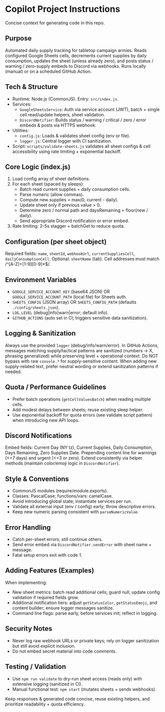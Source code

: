 # Copilot Project Instructions

Concise context for generating code in this repo.

## Purpose

Automated daily supply tracking for tabletop campaign armies. Reads configured Google Sheets cells, decrements current supplies by daily consumption, updates the sheet (unless already zero), and posts status / warning / zero-supply embeds to Discord via webhooks. Runs locally (manual) or on a scheduled GitHub Action.

## Tech & Structure

- Runtime: Node.js (CommonJS). Entry: `src/index.js`.
- Services:
  - `GoogleSheetsService`: Auth via service account (JWT), batch + single cell read/update helpers, sheet validation.
  - `DiscordNotifier`: Builds status / warning / critical / zero / error embeds & posts via HTTPS webhook.
- Utilities:
  - `config.js`: Loads & validates sheet config (env or file).
  - `logger.js`: Central logger with CI sanitization.
- Script: `scripts/validate-sheets.js` validates all sheet configs & cell accessibility using rate limiting + exponential backoff.

## Core Logic (index.js)

1. Load config array of sheet definitions.
2. For each sheet (spaced by sleeps):
   - Batch read current supplies + daily consumption cells.
   - Parse numeric (allow commas).
   - Compute new supplies = max(0, current - daily).
   - Update sheet only if previous value > 0.
   - Determine zero / normal path and daysRemaining = floor(new / daily).
   - Send appropriate Discord notification or error embed.
3. Rate limiting: 2–5s stagger + batchGet to reduce quota.

## Configuration (per sheet object)

Required fields: `name`, `sheetId`, `webhookUrl`, `currentSuppliesCell`, `dailyConsumptionCell`. Optional: `sheetName` (tab). Cell addresses must match /^[A-Z]+[1-9][0-9]\*$/.

## Environment Variables

- `GOOGLE_SERVICE_ACCOUNT_KEY` (base64 JSON) OR `GOOGLE_SERVICE_ACCOUNT_PATH` (local file) for Sheets auth.
- `SHEETS_CONFIG` (JSON array) OR `SHEETS_CONFIG_PATH` (defaults `./config/sheets.json`).
- `LOG_LEVEL` (debug|info|warn|error; default info).
- `GITHUB_ACTIONS` (auto set in CI; triggers sensitive data sanitization).

## Logging & Sanitization

Always use the provided `logger` (debug/info/warn/error). In GitHub Actions, messages matching supply/tactical patterns are sanitized (numbers → X, phrasing generalized) while preserving level + operational context. Do NOT bypass with raw `console.*` for supply-sensitive content. When adding new supply-related text, prefer neutral wording or extend sanitization patterns if needed.

## Quota / Performance Guidelines

- Prefer batch operations (`getCellValuesBatch`) when reading multiple cells.
- Add modest delays between sheets; reuse existing sleep helper.
- Use exponential backoff for quota errors (see validate script pattern) when introducing new API loops.

## Discord Notifications

Embed fields: Current Day (NY tz), Current Supplies, Daily Consumption, Days Remaining, Zero Supplies Date. Prepending content line for warnings (<=7 days) and urgent (<=3 or zero). Extend consistently via helper methods (maintain color/emoji logic in `DiscordNotifier`).

## Style & Conventions

- CommonJS modules (require/module.exports).
- Classes: PascalCase; functions/vars: camelCase.
- Avoid introducing global state; instantiate services per run.
- Validate all external input (env / config) early; throw descriptive errors.
- Keep new numeric parsing consistent with `parseNumericValue`.

## Error Handling

- Catch per-sheet errors; still continue others.
- Send error embed via `DiscordNotifier.sendError` with sheet name + message.
- Fatal setup errors exit with code 1.

## Adding Features (Examples)

When implementing:

- New sheet metrics: batch read additional cells; guard null; update config validation if required fields grow.
- Additional notification tiers: adjust `getStatusColor`, `getStatusEmoji`, and content builder; ensure logger messages sanitize.
- Command line flags: parse early, before services init; reflect in logging.

## Security Notes

- Never log raw webhook URLs or private keys; rely on logger sanitization but still avoid explicit inclusion.
- Do not embed secret material into code comments.

## Testing / Validation

- Use `npm run validate` to dry-run sheet access (reads only) with extensive logging (sanitized in CI).
- Manual functional test: `npm start` (mutates sheets + sends webhooks).

Keep responses & generated code concise, reuse existing helpers, and prioritize readability + quota efficiency.
